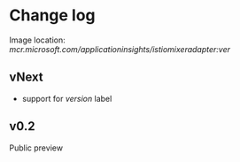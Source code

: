# Change log
Image location: *mcr.microsoft.com/applicationinsights/istiomixeradapter:ver*

## vNext
- support for *version* label

## v0.2
Public preview